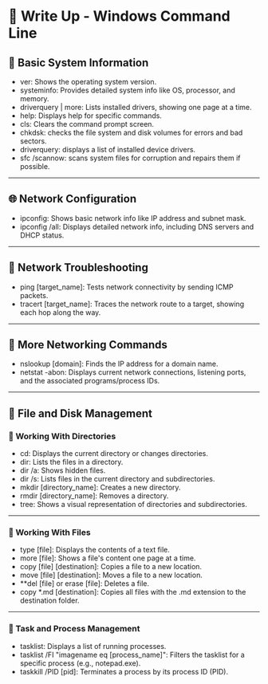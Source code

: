 # 📝 Write Up - Windows Command Line

## 🔐 Basic System Information
- ver: Shows the operating system version.
- systeminfo: Provides detailed system info like OS, processor, and memory.
- driverquery | more: Lists installed drivers, showing one page at a time.
- help: Displays help for specific commands.
- cls: Clears the command prompt screen.
- chkdsk: checks the file system and disk volumes for errors and bad sectors.
- driverquery: displays a list of installed device drivers.
- sfc /scannow: scans system files for corruption and repairs them if possible.

---

## 🌐 Network Configuration
- ipconfig: Shows basic network info like IP address and subnet mask.
- ipconfig /all: Displays detailed network info, including DNS servers and DHCP status.

---
  
## 📡 Network Troubleshooting
- ping [target_name]: Tests network connectivity by sending ICMP packets.
- tracert [target_name]: Traces the network route to a target, showing each hop along the way.

---
  
## 📢 More Networking Commands
- nslookup [domain]: Finds the IP address for a domain name.
- netstat -abon: Displays current network connections, listening ports, and the associated programs/process IDs.

---

## 🎫 File and Disk Management


### 🧾 Working With Directories
- cd: Displays the current directory or changes directories.
- dir: Lists the files in a directory.
- dir /a: Shows hidden files.
- dir /s: Lists files in the current directory and subdirectories.
- mkdir [directory_name]: Creates a new directory.
- rmdir [directory_name]: Removes a directory.
- tree: Shows a visual representation of directories and subdirectories.

---

### 📄 Working With Files
- type [file]: Displays the contents of a text file.
- more [file]: Shows a file's content one page at a time.
- copy [file] [destination]: Copies a file to a new location.
- move [file] [destination]: Moves a file to a new location.
- **del [file] or erase [file]: Deletes a file.
- copy *.md [destination]: Copies all files with the .md extension to the destination folder.

---

### 📑 Task and Process Management
- tasklist: Displays a list of running processes.
- tasklist /FI "imagename eq [process_name]": Filters the tasklist for a specific process (e.g., notepad.exe).
- taskkill /PID [pid]: Terminates a process by its process ID (PID).
